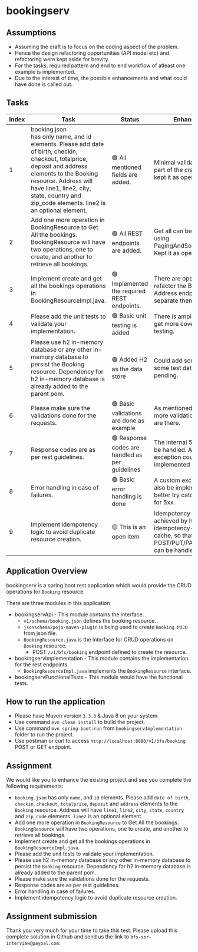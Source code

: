 # bookingserv

## Assumptions
- Assuming the craft is to focus on the coding aspect of the problem.
- Hence the design refactoring opportunities (API model etc) and refactoring were kept aside for brevity. 
- For the tasks, required pattern and end to end workflow of atleast one example is implemented.
- Due to the interest of time, the possible enhancements and what could have done is called out.

## Tasks
| Index | Task                                                                                                                                                                                                                                                                      | Status                                         | Enhancements                                                                                                                          |
|-------|---------------------------------------------------------------------------------------------------------------------------------------------------------------------------------------------------------------------------------------------------------------------------|------------------------------------------------|---------------------------------------------------------------------------------------------------------------------------------------|
| 1     | booking.json<br> has only name, and id elements. Please add date of birth, checkin, checkout, totalprice, deposit and address elements to the Booking resource. Address will have line1, line2, city, state, country and zip_code elements. line2 is an optional element. | 🟢 All mentioned fields are added.              | Minimal validation is done as part of the craft. However kept it as open for now.                                                     |
| 2     | Add one more operation in BookingResource to Get All the bookings. BookingResource will have two operations, one to create, and another to retrieve all bookings.                                                                                                         | 🟢 All REST endpoints are added.                | Get all can be paginated by using PagingAndSortingRepository. Kept it as open for now.                                                |
| 3     | Implement create and get all the bookings operations in BookingResourceImpl.java.                                                                                                                                                                                         | 🟢 Implemented the required REST endpoints.     | There are opportunities to refactor the Booking and Address endpoints and separate them.                                              |
| 4     | Please add the unit tests to validate your implementation.                                                                                                                                                                                                                | 🟢 Basic unit testing is added                  | There is ample opportunity to get more coverage on unit testing.                                                                      |
| 5     | Please use h2 in-memory database or any other in-memory database to persist the Booking resource. Dependency for h2 in-memory database is already added to the parent pom.                                                                                                | 🟢 Added H2 as the data store                   | Could add script file to seed some test data, which is pending.                                                                       |
| 6     | Please make sure the validations done for the requests.                                                                                                                                                                                                                   | 🟢 Basic validations are done as example        | As mentioned earlier, lot more validation opportunities are there.                                                                    |
| 7     | Response codes are as per rest guidelines.                                                                                                                                                                                                                                | 🟢 Response codes are handled as per guidelines | The internal 5xx errors could be handled. A custom exception could also be implemented                                                |
| 8     | Error handling in case of failures.                                                                                                                                                                                                                                       | 🟢 Basic error handling is done                 | A custom exception could also be implemented and better try catches at layers for 5xx.                                                |
| 9     | Implement idempotency logic to avoid duplicate resource creation.                                                                                                                                                                                                         | 🟡 This is an open item                         | Idempotency can be achieved by having and idempotency-key and a redis cache, so that duplicate POST/PUT/PATCH requests can be handled |

## Application Overview
bookingserv is a spring boot rest application which would provide the CRUD operations for `Booking` resource.

There are three modules in this application
- bookingservApi - This module contains the interface.
    - `v1/schema/booking.json` defines the booking resource.
    - `jsonschema2pojo-maven-plugin` is being used to create `Booking POJO` from json file.
    - `BookingResource.java` is the interface for CRUD operations on `Booking` resource.
        - POST `/v1/bfs/booking` endpoint defined to create the resource.
- bookingservImplementation - This module contains the implementation for the rest endpoints.
    - `BookingResourceImpl.java` implements the `BookingResource` interface.
- bookingservFunctionalTests - This module would have the functional tests.

## How to run the application
- Please have Maven version `3.3.3` & Java 8 on your system.
- Use command `mvn clean install` to build the project.
- Use command `mvn spring-boot:run` from `bookingservImplementation` folder to run the project.
- Use postman or curl to access `http://localhost:8080/v1/bfs/booking` POST or GET endpoint.

## Assignment
We would like you to enhance the existing project and see you complete the following requirements:

- `booking.json` has only `name`, and `id` elements. Please add `date of birth`, `checkin`, `checkout`, `totalprice`, `deposit` and `address` elements to the `Booking` resource. Address will have `line1`, `line2`, `city`, `state`, `country` and `zip_code` elements. `line2` is an optional element.
- Add one more operation in `BookingResource` to Get All the bookings. `BookingResource` will have two operations, one to create, and another to retrieve all bookings.
- Implement create and get all the bookings operations in `BookingResourceImpl.java`.
- Please add the unit tests to validate your implementation.
- Please use h2 in-memory database or any other in-memory database to persist the `Booking` resource. Dependency for h2 in-memory database is already added to the parent pom.
- Please make sure the validations done for the requests.
- Response codes are as per rest guidelines.
- Error handling in case of failures.
- Implement idempotency logic to avoid duplicate resource creation.

## Assignment submission
Thank you very much for your time to take this test. Please upload this complete solution in Github and send us the link to `bfs-sor-interview@paypal.com`.